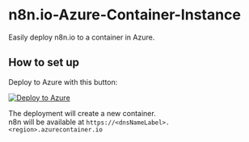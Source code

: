 # n8n.io-Azure-Container-Instance
Easily deploy n8n.io to a container in Azure.

## How to set up

Deploy to Azure with this button:

[![Deploy to Azure](https://aka.ms/deploytoazurebutton)](https://portal.azure.com/#create/Microsoft.Template/uri/https%3A%2F%2Fraw.githubusercontent.com%2Fattilaszasz%2Fn8n.io-Azure-Container-Instance%2Fmain%2Fazuredeploy.json)

The deployment will create a new container.  
n8n will be available at `https://<dnsNameLabel>.<region>.azurecontainer.io`

